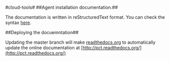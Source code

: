 #cloud-tools#
##Agent installation documentation.##

The documentation is written in reStructuredText format.
You can check the syntax [here](http://en.wikipedia.org/wiki/ReStructuredText).

##Deploying the docuemntation##
   
Updating the master branch will make [readthedocs.org](https://readthedocs.org/) to automatically update the online documentation at [http://pct.readthedocs.org/](http://pct.readthedocs.org/)


